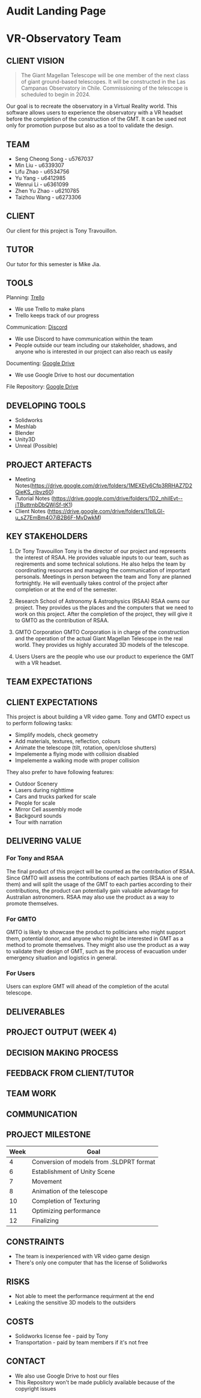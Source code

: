 # Audit Landing Page
# VR-Observatory Team

## CLIENT VISION
>The Giant Magellan Telescope will be one member of the next class of giant ground-based telescopes. It will be constructed in the Las Campanas Observatory in Chile. Commissioning of the telescope is scheduled to begin in 2024.

Our goal is to recreate the observatory in a Virtual Reality world. This software allows users to experience the observatory with a VR headset before the completion of the construction of the GMT. It can be used not only for promotion purpose but also as a tool to validate the design.

## TEAM
* Seng Cheong Song - u5767037
* Min Liu - u6339307
* Lifu Zhao - u6534756
* Yu Yang - u6412985
* Wenrui Li - u6361099
* Zhen Yu Zhao - u6210785
* Taizhou Wang - u6273306

## CLIENT
Our client for this project is Tony Travouillon.

## TUTOR
Our tutor for this semester is Mike Jia.

## TOOLS
Planning: [Trello](https://trello.com/b/b96tWd05/vr-observatory "VR Observatory")
* We use Trello to make plans
* Trello keeps track of our progress

Communication: [Discord](https://discord.gg/VTyjpGq "TechLauncher VR Observatory")
* We use Discord to have communication within the team
* People outside our team including our stakeholder, shadows, and anyone who is interested in our project can also reach us easily

Documenting: [Google Drive](https://drive.google.com/open?id=1i6sF93Loz_3rUczXJP7vv6xwW43V2_dm "TechLauncher VR Observatory")
* We use Google Drive to host our documentation

File Repository: [Google Drive](mailto:u5767037@anu.edu.au "Email Seng for access")

## DEVELOPING TOOLS
* Solidworks
* Meshlab
* Blender
* Unity3D
* Unreal (Possible)

## PROJECT ARTEFACTS
* Meeting Notes(https://drive.google.com/drive/folders/1MEXEly6Cfp3RRHAZ7D2QieKS_ribvz60)
* Tutorial Notes (https://drive.google.com/drive/folders/1D2_nhiIEvt--jTButtrnbDbQWjSf-tK1)
* Client Notes (https://drive.google.com/drive/folders/11pILGl-u_sZ7EmBm4O7iB2B6F-MvDwkM)

## KEY STAKEHOLDERS
1. Dr Tony Travouillon
Tony is the director of our project and represents the interest of RSAA. He provides valuable inputs to our team, such as reqirements and some technical solutions. He also helps the team by coordinating resources and managing the communication of important personals. Meetings in person between the team and Tony are planned fortnightly. He will eventually takes control of the project after completion or at the end of the semester.

2. Research School of Astronomy & Astrophysics (RSAA)
RSAA owns our project. They provides us the places and the computers that we need to work on this project. After the completion of the project, they will give it to GMTO as the contribution of RSAA.

3. GMTO Corporation
GMTO Corporation is in charge of the construction and the operation of the actual Giant Magellan Telescope in the real world. They provides us highly accurated 3D models of the telescope.

4. Users
Users are the people who use our product to experience the GMT with a VR headset.

## TEAM EXPECTATIONS


## CLIENT EXPECTATIONS
This project is about building a VR video game. Tony and GMTO expect us to perform following tasks:
* Simplify models, check geometry
* Add materials, textures, reflection, colours
* Animate the telescope (tilt, rotation, open/close shutters)
* Impelemente a flying mode with collision disabled
* Impelemente a walking mode with proper collision

They also prefer to have following features:
* Outdoor Scenery
* Lasers during nighttime
* Cars and trucks parked for scale
* People for scale
* Mirror Cell assembly mode
* Backgourd sounds
* Tour with narration

## DELIVERING VALUE
### For Tony and RSAA
The final product of this project will be counted as the contribution of RSAA. Since GMTO will assess the contributions of each parties (RSAA is one of them) and will split the usage of the GMT to each parties according to their contributions, the product can potentially gain valuable advantage for Australian astronomers. RSAA may also use the product as a way to promote themselves.

### For GMTO
GMTO is likely to showcase the product to politicians who might support them, potential donor, and anyone who might be interested in GMT as a method to promote themselves. They might also use the product as a way to validate their design of GMT, such as the process of evacuation under emergency situation and logistics in general.

### For Users
Users can explore GMT will ahead of the completion of the acutal telescope.

## DELIVERABLES

## PROJECT OUTPUT (WEEK 4)

## DECISION MAKING PROCESS

## FEEDBACK FROM CLIENT/TUTOR

## TEAM WORK

## COMMUNICATION

## PROJECT MILESTONE
Week | Goal
--- | --- 
4 | Conversion of models from .SLDPRT format
6 | Establishment of Unity Scene
7 | Movement
8 | Animation of the telescope
10 | Completion of Texturing
11 | Optimizing performance
12 | Finalizing

## CONSTRAINTS
* The team is inexperienced with VR video game design
* There's only one computer that has the license of Solidworks

## RISKS
* Not able to meet the performance requirment at the end
* Leaking the sensitive 3D models to the outsiders

## COSTS
* Solidworks license fee - paid by Tony
* Transportation - paid by team members if it's not free

## CONTACT
* We also use Google Drive to host our files
* This Repository won't be made publicly available because of the copyright issues
